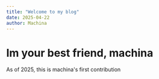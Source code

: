 ```yaml
---
title: "Welcome to my blog"
date: 2025-04-22
author: Machina
---
```


# Im your best friend, machina

As of 2025, this is machina's first contribution
